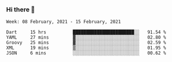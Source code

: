 ### Hi there 👋

<!--
**devcat37/devcat37** is a ✨ _special_ ✨ repository because its `README.md` (this file) appears on your GitHub profile.

Here are some ideas to get you started:

- 🔭 I’m currently working on ...
- 🌱 I’m currently learning ...
- 👯 I’m looking to collaborate on ...
- 🤔 I’m looking for help with ...
- 💬 Ask me about ...
- 📫 How to reach me: ...
- 😄 Pronouns: ...
- ⚡ Fun fact: ...
-->

<!--START_SECTION:waka-->
```text
Week: 08 February, 2021 - 15 February, 2021

Dart     15 hrs          ███████████████████████░░   91.54 % 
YAML     27 mins         ▓░░░░░░░░░░░░░░░░░░░░░░░░   02.80 % 
Groovy   25 mins         ▓░░░░░░░░░░░░░░░░░░░░░░░░   02.59 % 
XML      19 mins         ▒░░░░░░░░░░░░░░░░░░░░░░░░   01.95 % 
JSON     6 mins          ░░░░░░░░░░░░░░░░░░░░░░░░░   00.62 % 
```
<!--END_SECTION:waka-->
